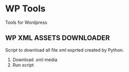 # WP Tools

Tools for Wordpress


## WP XML ASSETS DOWNLOADER
Script to download all file xml exprted created by Python.

1. Download .xml media
2. Run script 

